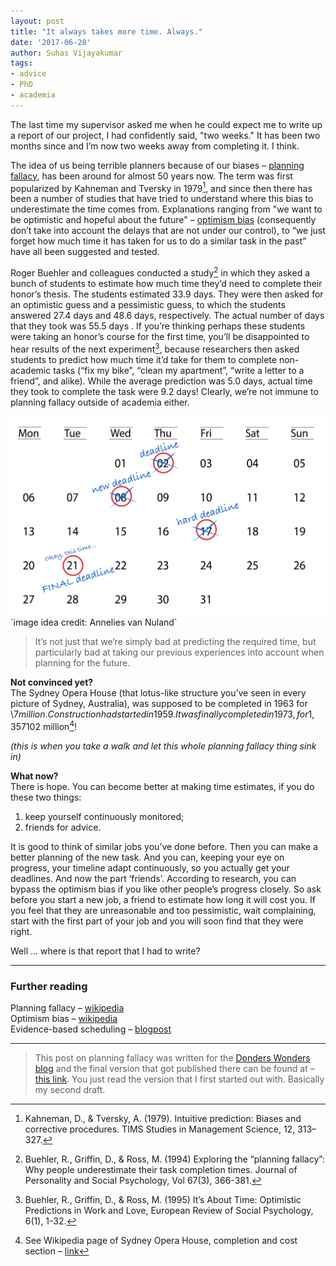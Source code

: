 ```yaml
---
layout: post
title: "It always takes more time. Always."
date: '2017-06-28'
author: Suhas Vijayakumar
tags:
- advice
- PhD
- academia
---
```


The last time my supervisor asked me when he could expect me to write up a report of our project, I had confidently said, "two weeks." It has been two months since and I’m now two weeks away from completing it. I think.

The idea of us being terrible planners because of our biases – [planning fallacy](https://en.wikipedia.org/wiki/Planning_fallacy), has been around for almost 50 years now. The term was first popularized by Kahneman and Tversky in 1979[^1], and since then there has been a number of studies that have tried to understand where this bias to underestimate the time comes from. Explanations ranging from "we want to be optimistic and hopeful about the future" – [optimism bias](https://en.wikipedia.org/wiki/Optimism_bias) (consequently don’t take into account the delays that are not under our control), to “we just forget how much time it has taken for us to do a similar task in the past” have all been suggested and tested.

Roger Buehler and colleagues conducted a study[^2] in which they asked a bunch of students to estimate how much time they’d need to complete their honor’s thesis. The students estimated 33.9 days. They were then asked for an optimistic guess and a pessimistic guess, to which the students answered 27.4 days and 48.6 days, respectively. The actual number of days that they took was 55.5 days . If you’re thinking perhaps these students were taking an honor’s course for the first time, you’ll be disappointed to hear results of the next experiment[^3], because researchers then asked students to predict how much time it’d take for them to complete non-academic tasks (“fix my bike”, “clean my apartment”, “write a letter to a friend”, and alike). While the average prediction was 5.0 days, actual time they took to complete the task were 9.2 days! Clearly, we’re not immune to planning fallacy outside of academia either.

<img src="/assets/blog/planning_fallacy.png" class="image-responsive">
`image idea credit: Annelies van Nuland`

> It’s not just that we’re simply bad at predicting the required time, but particularly bad at taking our previous experiences into account when planning for the future.

**Not convinced yet?**
<br>
The Sydney Opera House (that lotus-like structure you’ve seen in every picture of Sydney, Australia), was supposed to be completed in 1963 for \\$7 million. Construction had started in 1959. It was finally completed in 1973, for 1,357% over budget of \\$102 million[^4]!

*(this is when you take a walk and let this whole planning fallacy thing sink in)*

**What now?** <br>
There is hope. You can become better at making time estimates, if you do these two things:

1. keep yourself continuously monitored;
2. friends for advice.

It is good to think of similar jobs you’ve done before. Then you can make a better planning of the new task. And you can, keeping your eye on progress, your timeline adapt continuously, so you actually get your deadlines.
And now the part ‘friends’. According to research, you can bypass the optimism bias if you like other people’s progress closely. So ask before you start a new job, a friend to estimate how long it will cost you. If you feel that they are unreasonable and too pessimistic, wait complaining, start with the first part of your job and you will soon find that they were right.

Well … where is that report that I had to write?

---
### Further reading

Planning fallacy – [wikipedia](https://en.wikipedia.org/wiki/Planning_fallacy)
<br>
Optimism bias – [wikipedia](https://en.wikipedia.org/wiki/Optimism_bias)
<br>
Evidence-based scheduling – [blogpost](https://www.joelonsoftware.com/2007/10/26/evidence-based-scheduling/)

---
> This post on planning fallacy was written for the [Donders Wonders blog](http://blog.donders.ru.nl/?lang=en) and the final version that got published there can be found at – [this link](http://blog.donders.ru.nl/?p=6958&lang=en). You just read the version that I first started out with. Basically my second draft.

[^1]: Kahneman, D., & Tversky, A. (1979). Intuitive prediction: Biases and corrective procedures. TIMS Studies in Management Science, 12, 313–327.

[^2]: Buehler, R., Griffin, D., & Ross, M. (1994) Exploring the “planning fallacy”: Why people underestimate their task completion times. Journal of Personality and Social Psychology, Vol 67(3), 366-381.

[^3]: Buehler, R., Griffin, D., & Ross, M. (1995) It’s About Time: Optimistic Predictions in Work and Love, European Review of Social Psychology, 6(1), 1-32.

[^4]: See Wikipedia page of Sydney Opera House, completion and cost section – [link](https://en.wikipedia.org/wiki/Sydney_Opera_House#Completion_and_cost)
